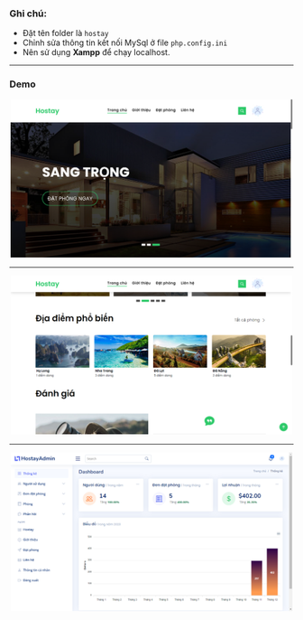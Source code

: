 ### Ghi chú:
- Đặt tên folder là ```hostay```
- Chỉnh sửa thông tin kết nối MySql ở file ```php.config.ini```
- Nên sử dụng **Xampp** để chạy localhost.
---
### Demo

<div align="center">
    <img src="demo/img-1.png" width="500"/>
</div>

---

<div align="center">
    <img src="demo/img-2.png" width="500"/>
</div>

---

<div align="center">
    <img src="demo/img-3.png" width="500"/>
</div>

